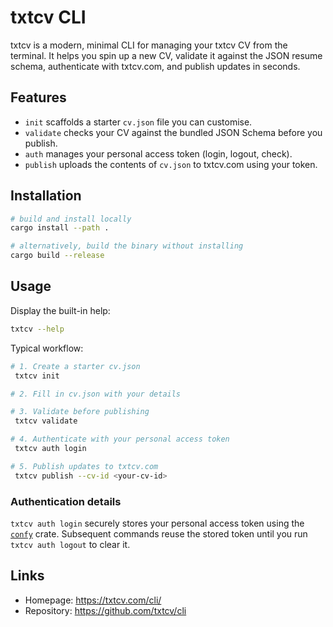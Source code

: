 # txtcv CLI

txtcv is a modern, minimal CLI for managing your txtcv CV from the terminal. It helps
you spin up a new CV, validate it against the JSON resume schema, authenticate with
txtcv.com, and publish updates in seconds.

## Features
- `init` scaffolds a starter `cv.json` file you can customise.
- `validate` checks your CV against the bundled JSON Schema before you publish.
- `auth` manages your personal access token (login, logout, check).
- `publish` uploads the contents of `cv.json` to txtcv.com using your token.

## Installation
```sh
# build and install locally
cargo install --path .

# alternatively, build the binary without installing
cargo build --release
```

## Usage
Display the built-in help:
```sh
txtcv --help
```

Typical workflow:
```sh
# 1. Create a starter cv.json
 txtcv init

# 2. Fill in cv.json with your details

# 3. Validate before publishing
 txtcv validate

# 4. Authenticate with your personal access token
 txtcv auth login

# 5. Publish updates to txtcv.com
 txtcv publish --cv-id <your-cv-id>
```

### Authentication details
`txtcv auth login` securely stores your personal access token using the
[`confy`](https://docs.rs/confy/latest/confy/) crate. Subsequent commands reuse the
stored token until you run `txtcv auth logout` to clear it.

## Links
- Homepage: https://txtcv.com/cli/
- Repository: https://github.com/txtcv/cli
